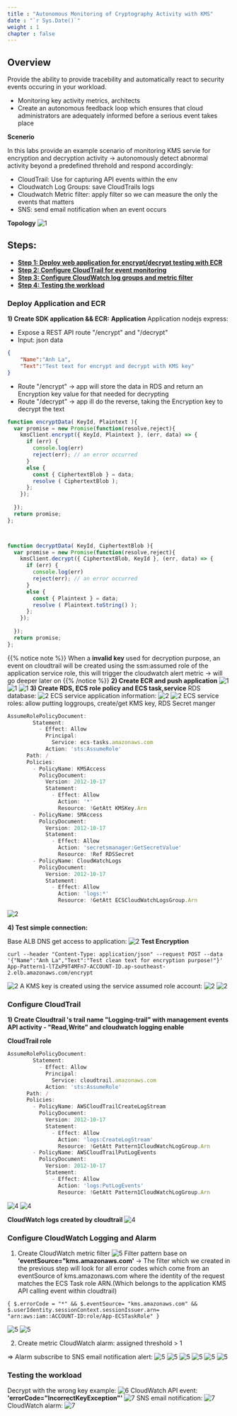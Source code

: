 ```yaml
---
title : "Autonomous Monitoring of Cryptography Activity with KMS"
date : "`r Sys.Date()`"
weight : 1
chapter : false
---
```

## Overview
Provide the ability to provide tracebility and automatically react to security events occuring in your workload.
- Monitoring key activity metrics, architects 
- Create an autonomous feedback loop which ensures that cloud administrators are adequately informed before a serious event takes place

**Scenerio**

In this labs provide an example scenario of monitoring KMS servie for encryption and decryption activity -> autonomously detect abnormal activity beyond a predefined threhold and respond accordingly:
- CloudTrail: Use for capturing API events within the env
- Cloudwatch Log Groups: save CloudTrails logs 
- Cloudwatch Metric filter: apply filter so we can measure the only the events that matters 
- SNS: send email notification when an event occurs

**Topology**
![1](/AWS-Security-Workshop/images/well_1/topo.png)

## Steps:
- **[Step 1: Deploy web application for encrypt/decrypt testing with ECR](#deploy-application-and-ecr)**
- **[Step 2: Configure CloudTrail for event monitoring](#configure-cloudtrail)**
- **[Step 3: Configure CloudWatch log groups and metric filter ](#configure-cloudwatch-logging-and-alarm)**
- **[Step 4: Testing the workload](#testing-the-workload)**
### Deploy Application and ECR
**1) Create SDK application && ECR:**
**Application**
Application nodejs express:
- Expose a REST API route "/encrypt" and "/decrypt"
- Input: json data
```json
{
    "Name":"Anh La",
    "Text":"Test text for encrypt and decrypt with KMS key"
}
```
- Route "/encrypt" -> app will store the data in RDS and return an Encryption key value for that needed for decrypting 
- Route "/decrypt" -> app ill do the reverse, taking the Encryption key to decrypt the text

```js
function encryptData( KeyId, Plaintext ){
  var promise = new Promise(function(resolve,reject){
    kmsClient.encrypt({ KeyId, Plaintext }, (err, data) => {
      if (err) {
        console.log(err)
        reject(err); // an error occurred
      }
      else {
        const { CiphertextBlob } = data;
        resolve ( CiphertextBlob );
      };
    });
  
  });
  return promise;
};



function decryptData( KeyId, CiphertextBlob ){
  var promise = new Promise(function(resolve,reject){
    kmsClient.decrypt({ CiphertextBlob, KeyId }, (err, data) => {
      if (err) {
        console.log(err)
        reject(err); // an error occurred
      }
      else {
        const { Plaintext } = data;
        resolve ( Plaintext.toString() );
      };
    });
  
  });
  return promise;
};
```

{{% notice note %}}
When a **invalid key** used for decryption purpose, an event on cloudtrail will be created using the ssm:assumed role of the application service role, this will trigger the cloudwatch alert metric -> will go deeper later on
{{% /notice %}}
**2) Create ECR and push application**
![1](/AWS-Security-Workshop/images/well_1/1.1.PNG)
![1](/AWS-Security-Workshop/images/well_1/2-ecr-app.PNG)
![1](/AWS-Security-Workshop/images/well_1/2.1.PNG)
**3) Create RDS, ECS role policy and ECS task,service**
RDS database:
![2](/AWS-Security-Workshop/images/well_1/2.4-rds.PNG)
ECS service application information:
![2](/AWS-Security-Workshop/images/well_1/2.5-ecs.PNG)
![2](/AWS-Security-Workshop/images/well_1/2.5-ecstask-info.PNG)
ECS service roles: allow putting loggroups, create/get KMS key, RDS Secret manger
```js
AssumeRolePolicyDocument:
        Statement:
          - Effect: Allow
            Principal:
              Service: ecs-tasks.amazonaws.com
            Action: 'sts:AssumeRole'
      Path: /
      Policies:            
        - PolicyName: KMSAccess
          PolicyDocument:
            Version: 2012-10-17
            Statement:
              - Effect: Allow
                Action: '*'
                Resource: !GetAtt KMSKey.Arn
        - PolicyName: SMAccess
          PolicyDocument:
            Version: 2012-10-17
            Statement:
              - Effect: Allow
                Action: 'secretsmanager:GetSecretValue'
                Resource: !Ref RDSSecret    
        - PolicyName: CloudWatchLogs
          PolicyDocument:
            Version: 2012-10-17
            Statement:
              - Effect: Allow
                Action: 'logs:*'
                Resource: !GetAtt ECSCloudWatchLogsGroup.Arn 
```
![2](/AWS-Security-Workshop/images/well_1/2.5-ecs-taskrole.PNG)

**4) Test simple connection:**

Base ALB DNS get access to application: 
![2](/AWS-Security-Workshop/images/well_1/2.6-alb.PNG)
**Test Encryption**
```shell
curl --header "Content-Type: application/json" --request POST --data '{"Name":"Anh La","Text":"Test clean text for encryption purpose!"}' App-Pattern1-lTZxP9T4MFn7-ACCOUNT-ID.ap-southeast-2.elb.amazonaws.com/encrypt
```
![2](/AWS-Security-Workshop/images/well_1/3-curltext.PNG)
A KMS key is created using the service assumed role account:
![2](/AWS-Security-Workshop/images/well_1/2.6-key.PNG)
![2](/AWS-Security-Workshop/images/well_1/3.1-record.PNG)
### Configure CloudTrail 
**1) Create Cloudtrail 's trail name "Logging-trail" with management events API activity - "Read,Write" and cloudwatch logging enable**

**CloudTrail role**
```js
AssumeRolePolicyDocument:
        Statement:
          - Effect: Allow
            Principal:
              Service: cloudtrail.amazonaws.com
            Action: 'sts:AssumeRole'
      Path: /
      Policies:
        - PolicyName: AWSCloudTrailCreateLogStream
          PolicyDocument:
            Version: 2012-10-17
            Statement:
              - Effect: Allow
                Action: 'logs:CreateLogStream'
                Resource: !GetAtt Pattern1CloudWatchLogGroup.Arn
        - PolicyName: AWSCloudTrailPutLogEvents
          PolicyDocument:
            Version: 2012-10-17
            Statement:
              - Effect: Allow
                Action: 'logs:PutLogEvents'
                Resource: !GetAtt Pattern1CloudWatchLogGroup.Arn

```
![4](/AWS-Security-Workshop/images/well_1/4.1-cloudtrail-mevent.PNG)
![4](/AWS-Security-Workshop/images/well_1/4-cwcloudtrail.PNG)

**CloudWatch logs created by cloudtrail**
![4](/AWS-Security-Workshop/images/well_1/4.2-cwlogs.PNG)
### Configure CloudWatch Logging and Alarm 
1) Create CloudWatch metric filter
![5](/AWS-Security-Workshop/images/well_1/5.PNG)
Filter pattern base on **'eventSource="kms.amazonaws.com'** -> The filter which we created in the previous step will look for all error codes which come from an eventSource of kms.amazonaws.com where the identity of the request matches the ECS Task role ARN.(Which belongs to the application KMS API calling event within cloudtrail)

```shell
{ $.errorCode = "*" && $.eventSource= "kms.amazonaws.com" && $.userIdentity.sessionContext.sessionIssuer.arn= "arn:aws:iam::ACCOUNT-ID:role/App-ECSTaskRole" }
```
![5](/AWS-Security-Workshop/images/well_1/5.1-filterpattern.PNG)
![5](/AWS-Security-Workshop/images/well_1/5.2-assignmetric.PNG)

2) Create metric CloudWatch alarm: assigned threshold > 1

=> Alarm subscribe to SNS email notification alert:
![5](/AWS-Security-Workshop/images/well_1/5.3-metricalarm.PNG)
![5](/AWS-Security-Workshop/images/well_1/5.4-period.PNG)
![5](/AWS-Security-Workshop/images/well_1/5.4-period2.PNG)
![5](/AWS-Security-Workshop/images/well_1/5.5-snstopic.PNG)
![5](/AWS-Security-Workshop/images/well_1/5.5-snstopic2.PNG)
![5](/AWS-Security-Workshop/images/well_1/5.6-snsemail.PNG)
### Testing the workload
Decrypt with the wrong key example:
![6](/AWS-Security-Workshop/images/well_1/6.1-wrongkey.PNG)
CloudWatch API event: **'errorCode="IncorrectKeyException"'**
![7](/AWS-Security-Workshop/images/well_1/7-API_falsedecrypt.PNG)
SNS email notification:
![7](/AWS-Security-Workshop/images/well_1/7.1-emailresult.PNG)
CloudWatch alarm:
![7](/AWS-Security-Workshop/images/well_1/7.2-cwlogs.PNG)
